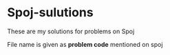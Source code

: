 # Spoj-sulutions

These are my solutions for problems on Spoj

File name is given as <b>problem code</b> mentioned on spoj
